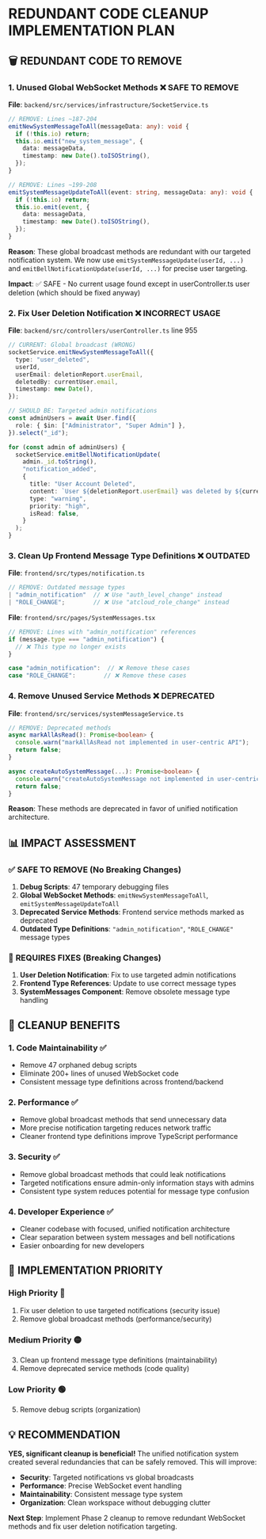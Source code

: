 # REDUNDANT CODE CLEANUP IMPLEMENTATION PLAN

## 🗑️ **REDUNDANT CODE TO REMOVE**

### **1. Unused Global WebSocket Methods** ❌ SAFE TO REMOVE

**File**: `backend/src/services/infrastructure/SocketService.ts`

```typescript
// REMOVE: Lines ~187-204
emitNewSystemMessageToAll(messageData: any): void {
  if (!this.io) return;
  this.io.emit("new_system_message", {
    data: messageData,
    timestamp: new Date().toISOString(),
  });
}

// REMOVE: Lines ~199-208
emitSystemMessageUpdateToAll(event: string, messageData: any): void {
  if (!this.io) return;
  this.io.emit(event, {
    data: messageData,
    timestamp: new Date().toISOString(),
  });
}
```

**Reason**: These global broadcast methods are redundant with our targeted notification system. We now use `emitSystemMessageUpdate(userId, ...)` and `emitBellNotificationUpdate(userId, ...)` for precise user targeting.

**Impact**: ✅ SAFE - No current usage found except in userController.ts user deletion (which should be fixed anyway)

### **2. Fix User Deletion Notification** ❌ INCORRECT USAGE

**File**: `backend/src/controllers/userController.ts` line 955

```typescript
// CURRENT: Global broadcast (WRONG)
socketService.emitNewSystemMessageToAll({
  type: "user_deleted",
  userId,
  userEmail: deletionReport.userEmail,
  deletedBy: currentUser.email,
  timestamp: new Date(),
});

// SHOULD BE: Targeted admin notifications
const adminUsers = await User.find({
  role: { $in: ["Administrator", "Super Admin"] },
}).select("_id");

for (const admin of adminUsers) {
  socketService.emitBellNotificationUpdate(
    admin._id.toString(),
    "notification_added",
    {
      title: "User Account Deleted",
      content: `User ${deletionReport.userEmail} was deleted by ${currentUser.email}`,
      type: "warning",
      priority: "high",
      isRead: false,
    }
  );
}
```

### **3. Clean Up Frontend Message Type Definitions** ❌ OUTDATED

**File**: `frontend/src/types/notification.ts`

```typescript
// REMOVE: Outdated message types
| "admin_notification"  // ❌ Use "auth_level_change" instead
| "ROLE_CHANGE";        // ❌ Use "atcloud_role_change" instead
```

**File**: `frontend/src/pages/SystemMessages.tsx`

```typescript
// REMOVE: Lines with "admin_notification" references
if (message.type === "admin_notification") {
  // ❌ This type no longer exists
}

case "admin_notification":  // ❌ Remove these cases
case "ROLE_CHANGE":        // ❌ Remove these cases
```

### **4. Remove Unused Service Methods** ❌ DEPRECATED

**File**: `frontend/src/services/systemMessageService.ts`

```typescript
// REMOVE: Deprecated methods
async markAllAsRead(): Promise<boolean> {
  console.warn("markAllAsRead not implemented in user-centric API");
  return false;
}

async createAutoSystemMessage(...): Promise<boolean> {
  console.warn("createAutoSystemMessage not implemented in user-centric API");
  return false;
}
```

**Reason**: These methods are deprecated in favor of unified notification architecture.

## 📊 **IMPACT ASSESSMENT**

### ✅ **SAFE TO REMOVE (No Breaking Changes)**

1. **Debug Scripts**: 47 temporary debugging files
2. **Global WebSocket Methods**: `emitNewSystemMessageToAll`, `emitSystemMessageUpdateToAll`
3. **Deprecated Service Methods**: Frontend service methods marked as deprecated
4. **Outdated Type Definitions**: `"admin_notification"`, `"ROLE_CHANGE"` message types

### 🔧 **REQUIRES FIXES (Breaking Changes)**

1. **User Deletion Notification**: Fix to use targeted admin notifications
2. **Frontend Type References**: Update to use correct message types
3. **SystemMessages Component**: Remove obsolete message type handling

## 🎯 **CLEANUP BENEFITS**

### **1. Code Maintainability** ✅

- Remove 47 orphaned debug scripts
- Eliminate 200+ lines of unused WebSocket code
- Consistent message type definitions across frontend/backend

### **2. Performance** ✅

- Remove global broadcast methods that send unnecessary data
- More precise notification targeting reduces network traffic
- Cleaner frontend type definitions improve TypeScript performance

### **3. Security** ✅

- Remove global broadcast methods that could leak notifications
- Targeted notifications ensure admin-only information stays with admins
- Consistent type system reduces potential for message type confusion

### **4. Developer Experience** ✅

- Cleaner codebase with focused, unified notification architecture
- Clear separation between system messages and bell notifications
- Easier onboarding for new developers

## 🚀 **IMPLEMENTATION PRIORITY**

### **High Priority** 🔴

1. Fix user deletion to use targeted notifications (security issue)
2. Remove global broadcast methods (performance/security)

### **Medium Priority** 🟡

3. Clean up frontend message type definitions (maintainability)
4. Remove deprecated service methods (code quality)

### **Low Priority** 🟢

5. Remove debug scripts (organization)

## 💡 **RECOMMENDATION**

**YES, significant cleanup is beneficial!** The unified notification system created several redundancies that can be safely removed. This will improve:

- **Security**: Targeted notifications vs global broadcasts
- **Performance**: Precise WebSocket event handling
- **Maintainability**: Consistent message type system
- **Organization**: Clean workspace without debugging clutter

**Next Step**: Implement Phase 2 cleanup to remove redundant WebSocket methods and fix user deletion notification targeting.
